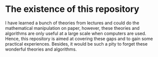 # The existence of this repository
I have learned a bunch of theories from lectures and could do the mathematical manipulation on paper, however, these theories and algorithms are only useful at a large scale when computers are used. Hence, this repository is aimed at covering these gaps and to gain some practical experiences. Besides, it would be such a pity to forget these wonderful theories and algorithms.




